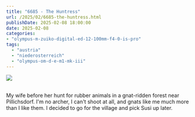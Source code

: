 ```yaml
---
title: "6685 - The Huntress"
url: /2025/02/6685-the-huntress.html
publishDate: 2025-02-08 18:00:00
date: 2025-02-08
categories:
- "olympus-m-zuiko-digital-ed-12-100mm-f4-0-is-pro"
tags:
  - "austria"
  - "niederosterreich"
  - "olympus-om-d-e-m1-mk-iii"
---
```

<div class="container">
<div class="center"><a target="_blank" href="https://d25zfm9zpd7gm5.cloudfront.net/1200x1200/2020/20200920_084843_lr.jpg"><img class="webfeedsFeaturedVisual" src="https://d25zfm9zpd7gm5.cloudfront.net/0600x0600/2020/20200920_084843_lr.jpg" /></a></div>
</div>
<br />

My wife before her hunt for rubber animals in a gnat-ridden
forest near Pillichsdorf. I'm no archer, I can't shoot at
all, and gnats like me much more than I like them. I decided
to go for the village and pick Susi up later.
